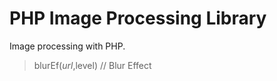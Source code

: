 # PHP Image Processing Library
Image processing with PHP.

 >blurEf($url,$level)       // Blur Effect
 
 
